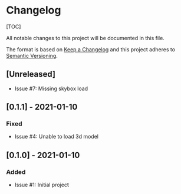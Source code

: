 # Changelog

[TOC]

All notable changes to this project will be documented in this file.

The format is based on [Keep a Changelog](http://keepachangelog.com/en/1.0.0/)
and this project adheres to [Semantic Versioning](http://semver.org/spec/v2.0.0.html).

## [Unreleased]

- Issue #7: Missing skybox load

## [0.1.1] - 2021-01-10

### Fixed

- Issue #4: Unable to load 3d model

## [0.1.0] - 2021-01-10

### Added

- Issue #1: Initial project
